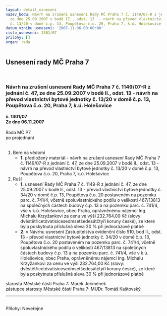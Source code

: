 ```yaml
---
layout: detail_usneseni
nazev_bodu: Návrh na zrušení usnesení Rady MČ Praha 7 č. 1149/07-R z jednání č. 47,
  ze dne 25.09.2007 v bodě II., odst. 13  - návrh na převod vlastnictví bytové jednotky
  č. 13/20 v domě č.p. 13, Poupětova č.o. 20, Praha 7, k.ú. Holešovice
datum_vzniku_usneseni: '2007-11-06 00:00:00'
cislo_usneseni: 1301/07
prilohy: []
organ: rada
---
```

<div id="ucUsn_pList" class="usn">
	<span><h2>Usnesení rady MČ Praha 7 </h2>
<br></span><div class="standBody">
<span><h3>Návrh na zrušení usnesení Rady MČ Praha 7 č. 1149/07-R z jednání č. 47, ze dne 25.09.2007 v bodě II., odst. 13  - návrh na převod vlastnictví bytové jednotky č. 13/20 v domě č.p. 13, Poupětova č.o. 20, Praha 7, k.ú. Holešovice</h3></span><div class="center">
		<strong>č. 1301/07</strong><br>
	</div>
<div class="center">
		<strong>Ze dne 06.11.2007</strong><br><br>
	</div>Rada MČ P7<br> po projednání<br><br><ol>
<li>Bere na vědomí<ul><li>
<strong>1.</strong> předložený materiál - návrh na zrušení usnesení Rady MČ Praha 7 č. 1149/07-R z jednání č. 47, ze dne 25.09.2007 v bodě II., odst. 13  - návrh na převod vlastnictví bytové jednotky č. 13/20 v domě č.p. 13, Poupětova č.o. 20, Praha 7, k.ú. Holešovice</li></ul>
</li>
<li>Ruší<ul>
<li>
<strong>1.</strong> usnesení Rady MČ Praha 7 č. 1149-R z jednání č. 47, ze dne 25.09.2007 v bodě II., odst. 13 - převod vlastnictví bytové jednotky č. 34/20 v domě č.p. 13, Poupětova č.o. 20 postaveném na pozemku parc. č. 741/4, včetně spoluvlastnického podílu o velikosti 467/13813 na společných částech budovy č.p. 13 a na pozemku parc. č. 741/4, vše v k.ú. Holešovice, obec Praha, oprávněnému nájemci Ing. Michalu Krzyžankovi za cenu ve výši 232.764,00 Kč (slovy: dvěstětřicetdvatisícesedmsetšedesátčtyři koruny české), ze které byla poskytnuta příslušná sleva 30 % při jednorázové platbě </li>
<li>
<strong>2.</strong> v Návrhu usnesení Zastupitelstva evidenční číslo 510, bod II., odst. 13 - převod vlastnictví bytové jednotky č. 34/20 v domě č.p. 13, Poupětova č.o. 20 postaveném na pozemku parc. č. 741/4, včetně spoluvlastnického podílu o velikosti 467/13813 na společných částech budovy č.p. 13 a na pozemku parc. č. 741/4, vše v k.ú. Holešovice, obec Praha, oprávněnému nájemci Ing. Michalu Krzyžankovi za cenu ve výši 232.764,00 Kč (slovy: dvěstětřicetdvatisícesedmsetšedesátčtyři koruny české), ze které byla poskytnuta příslušná sleva 30 % při jednorázové platbě </li>
</ul>
</li>
</ol>starosta Městské části Praha 7: Marek Ječmének<br>zástupce starosty Městské části Praha 7: MUDr. Tomáš Kaštovský <hr>
<br>Přílohy: Neveřejné</div>
</div>